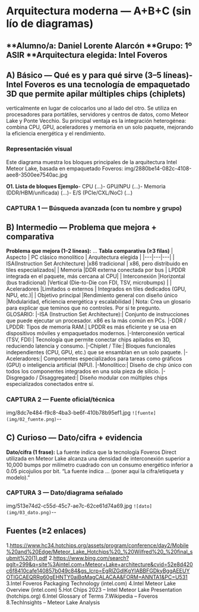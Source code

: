  # Arquitectura moderna — A+B+C (sin lío de diagramas)
 **Alumno/a: Daniel Lorente Alarcón
 **Grupo: 1º ASIR
 **Arquitectura elegida: Intel Foveros
--
## A) Básico — Qué es y para qué sirve (3–5 líneas)- Intel Foveros es una tecnología de empaquetado 3D que permite apilar múltiples chips (chiplets)
verticalmente en lugar de colocarlos uno al lado del otro. Se utiliza en procesadores para portátiles, servidores y centros de datos, 
como Meteor Lake y Ponte Vecchio. Su principal ventaja es la integración heterogénea: combina CPU, GPU, aceleradores y memoria en un solo paquete,
mejorando la eficiencia energética y el rendimiento.
 ### Representación visual 

Este diagrama muestra los bloques principales de la arquitectura Intel Meteor Lake, basada en empaquetado Foveros:
img/2880be14-082c-4108-aee8-3500ee7540ac.jpg

**O1. Lista de bloques Ejemplo**- CPU (…)- GPU/NPU (…)- Memoria (DDR/HBM/unificada) (…)- E/S (PCIe/CXL/NoC) (…)
 ### CAPTURA 1 — Búsqueda avanzada (con tu nombre y grupo)
## B) Intermedio — Problema que mejora + comparativa
 **Problema que mejora (1–2 líneas):** …
**Tabla comparativa (≥3 filas)**
 | Aspecto | PC clásico monolítico | Arquitectura elegida |
 |---|---|---|
 | ISA(Instruction Set Architecture) |x86 tradicional | x86, pero distribuido en tiles especializados|
 | Memoria |DDR externa conectada por bus | LPDDR integrada en el paquete, más cercana al CPU|
 | Interconexión |Horizontal (bus tradicional) |Vertical (Die-to-Die con FDI, TSV, microbumps) |
 | Aceleradores |Limitados o externos | Integrados en tiles dedicados (GPU, NPU, etc.)|
 | Objetivo principal |Rendimiento general con diseño único |Modularidad, eficiencia energética y escalabilidad |
 Nota: Crea un glosario para explicar que teminos que no controles. Por si
 te pregunto.  
 GLOSARIO:
|-ISA (Instruction Set Architecture):| Conjunto de instrucciones que puede ejecutar un procesador. x86 es la más común en PCs.
|-DDR / LPDDR: Tipos de memoria RAM.| LPDDR es más eficiente y se usa en dispositivos móviles y empaquetados modernos.
|-Interconexión vertical (TSV, FDI):| Tecnología que permite conectar chips apilados en 3D, reduciendo latencia y consumo.
|-Chiplet / Tile:| Bloques funcionales independientes (CPU, GPU, etc.) que se ensamblan en un solo paquete.
|-Aceleradores:| Componentes especializados para tareas como gráficos (GPU) o inteligencia artificial (NPU).
|-Monolítico:| Diseño de chip único con todos los componentes integrados en una sola pieza de silicio.
|-Disgregado / Disaggregated:| Diseño modular con múltiples chips especializados conectados entre sí.
### CAPTURA 2 — Fuente oficial/técnica
 img/8dc7e484-f9c8-4ba3-be6f-410b78b95ef1.jpg
 `![fuente](img/02_fuente.png)`--
## C) Curioso — Dato/cifra + evidencia
 **Dato/cifra (1 frase):** La fuente indica que la tecnología Foveros Direct utilizada en Meteor Lake alcanza una densidad de interconexión superior a 10,000 bumps por milímetro cuadrado con un consumo energético inferior a 0.05 picojulios por bit.
 “La fuente indica … (poner aquí la
 cifra/etiqueta y modelo).”
 ### CAPTURA 3 — Dato/diagrama señalado
 img/513e74d2-c55d-45c7-ae7c-62ce61d74a69.jpg
 `![dato](img/03_dato.png)`--
## Fuentes (≥2 enlaces)
 1.https://www.hc34.hotchips.org/assets/program/conference/day2/Mobile%20and%20Edge/Meteor_Lake_Hotchips%20_%20Wilfred%20_%20final_submit%20(1).pdf
 2.https://www.bing.com/search?pglt=299&q=site%3Aintel.com+Meteor+Lake+architecture&cvid=52e8d420c6f8410cafe140857b049c84&gs_lcrp=EgRlZGdlKgYIABBFGDkyBggAEEUYOTIGCAEQRRg60gEHNTY0ajBqMagCALACAA&FORM=ANNTA1&PC=U531
 3.Intel Foveros Packaging Technology (intel.com)
 4.Intel Meteor Lake Overview (intel.com)
 5.Hot Chips 2023 – Intel Meteor Lake Presentation (hotchips.org)
 6.Intel Glossary of Terms
 7.Wikipedia – Foveros
 8.TechInsights – Meteor Lake Analysis
